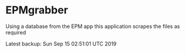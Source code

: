 # EPMgrabber
Using a database from the EPM app this application scrapes the files as required


Latest backup: Sun Sep 15 02:51:01 UTC 2019
